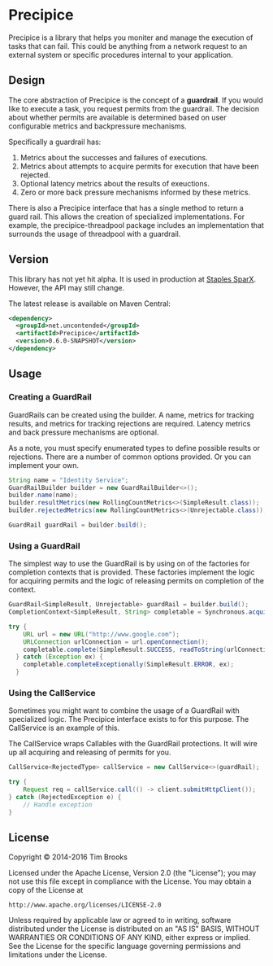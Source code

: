 # Precipice

Precipice is a library that helps you moniter and manage the execution of tasks that can fail. This could be anything from a network request to an external system or specific procedures internal to your application.

## Design

The core abstraction of Precipice is the concept of a **guardrail**. If you would like to execute a task, you request permits from the guardrail. The decision about whether permits are available is determined based on user configurable metrics and backpressure mechanisms.

Specifically a guardrail has:

1. Metrics about the successes and failures of executions.
2. Metrics about attempts to acquire permits for execution that have been rejected.
3. Optional latency metrics about the results of exeuctions.
4. Zero or more back pressure mechanisms informed by these metrics.

There is also a Precipice interface that has a single method to return a guard rail. This allows the creation of specialized implementations. For example, the precipice-threadpool package includes an implementation that surrounds the usage of threadpool with a guardrail.

## Version

This library has not yet hit alpha. It is used in production at [Staples SparX](http://www.staples-sparx.com). However, the API may still change.

The latest release is available on Maven Central:

```xml
<dependency>
  <groupId>net.uncontended</groupId>
  <artifactId>Precipice</artifactId>
  <version>0.6.0-SNAPSHOT</version>
</dependency>
```

## Usage

### Creating a GuardRail

GuardRails can be created using the builder. A name, metrics for tracking results, and metrics for tracking rejections are required. Latency metrics and back pressure mechanisms are optional.

As a note, you must specify enumerated types to define possible results or rejections. There are a number of common options provided. Or you can implement your own.

```java
String name = "Identity Service";
GuardRailBuilder builder = new GuardRailBuilder<>();
builder.name(name);
builder.resultMetrics(new RollingCountMetrics<>(SimpleResult.class));
builder.rejectedMetrics(new RollingCountMetrics<>(Unrejectable.class));

GuardRail guardRail = builder.build();
```

### Using a GuardRail

The simplest way to use the GuardRail is by using on of the factories for completion contexts that is provided. These factories implement the logic for acquiring permits and the logic of releasing permits on completion of the context.

```java
GuardRail<SimpleResult, Unrejectable> guardRail = builder.build();
CompletionContext<SimpleResult, String> completable = Synchronous.acquirePermitsAndCompletable(guardRail, 1L);

try {
    URL url = new URL("http://www.google.com");
    URLConnection urlConnection = url.openConnection();
    completable.complete(SimpleResult.SUCCESS, readToString(urlConnection.getInputStream()));
  } catch (Exception ex) {
    completable.completeExceptionally(SimpleResult.ERROR, ex);
  }
```

### Using the CallService

Sometimes you might want to combine the usage of a GuardRail with specialized logic. The Precipice interface exists
to for this purpose. The CallService is an example of this.

The CallService wraps Callables with the GuardRail protections. It will wire up all acquiring and releasing of permits for you.

```java
CallService<RejectedType> callService = new CallService<>(guardRail);

try {
	Request req = callService.call(() -> client.submitHttpClient());
} catch (RejectedException e) {
	// Handle exception
} 
```

## License

Copyright © 2014-2016 Tim Brooks

Licensed under the Apache License, Version 2.0 (the "License");
you may not use this file except in compliance with the License.
You may obtain a copy of the License at

    http://www.apache.org/licenses/LICENSE-2.0

Unless required by applicable law or agreed to in writing, software
distributed under the License is distributed on an "AS IS" BASIS,
WITHOUT WARRANTIES OR CONDITIONS OF ANY KIND, either express or implied.
See the License for the specific language governing permissions and
limitations under the License.